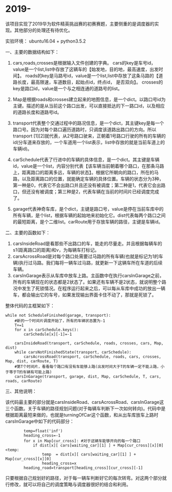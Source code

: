 # 2019-
该项目实现了2019华为软件精英挑战赛的初赛赛题，主要侧重的是调度器的实现。其他部分的处理还有待优化。

实验环境： ubuntu16.04 + python3.5.2

一、主要的数据结构如下：
1. cars,roads,crosses是根据输入文件创建的字典。
   cars的key是车号id，value是一个list,list中存放了这辆车的【始发地，目的地，最高速度，出发时间】。
   roads的key是马路号id，value是一个list,list中存放了这条马路的【道路长度，最高限速，车道数目，起始点id，终点id， 是否双向】。
   crosses的key是路口id，value是一个与之相连通的道路号的list。
   
2. Map是根据roads和crosses建立起来的地图信息，是一个dict。以路口号id为主键。描述的是从当前这个路口出发，可以直接抵达的下一路口id，以及相应的道路长度和道路号id。
  
3. transport代表整个交通过程中的路况信息，是一个dict，其主键key是每一个路口号。因为对每个路口遍历道路时，只调度该道路出路口的方向。所以transport
[1][2]就代表，从2号路口驶来，正朝着1号路口行驶的所有的车辆的id(分车道来存放的，一个车道用一个list表示，list中存放的就是当前车道上的车辆id)。
  
4. carSchedule代表了行进中的车辆的具体信息，是一个dict。其主键是车辆id，value是一个list，内容分别代表【该车辆当前朝着哪个路口，在那条马路上，距离路口的距离多远，车辆的状态】。根据它所朝向的路口，所在的马路，以及距离路口的位置，就能确定车辆的具体位置。车辆的状态分为3种，第一种是0，代表它不会出路口并且还没有被调度；第二种是1，代表它会出路口，但还没有被调度；第三种是2，代表车辆在当前的时间片已经调度完成了。
  
5. garage代表神奇车库，是个dict，主键是路口号，value是停在当前车库中的所有车辆，是个list，根据车辆的起始地来初始化它。dist代表每两个路口之间的最短距离，是个二维list。carRoute用于存放车辆的路径，主键是车辆id。

二、主要的函数如下：
1. carsInsideRoad是看那些不出路口的车，能走的尽量走。并且根据每辆车的s1(距离路口的距离)和v，为每辆车打标记。
2. carsAcrossRoad是对每个路口处需要过马路的所有车辆(也就是标记为1的车辆)执行过马路。我们每将一辆车过马路，就更新一下这辆车所在车道的后续车辆。
3. carsInGarage表示从车库中放车上路。主函数中在执行carsInGarage之前，所有的车辆现在的状态都是2状态了。如果还有车辆不是2状态，就说明整个路况中发生了死锁情况。在程序运行起来之后，可以每从车库中成功的放出一辆车，都会输出它的车号，如果发现输出界面卡住不动了，那就是死锁了。

整体代码的主框架如下：

    while not ScheduleFinished(garage, transport):
        #新的一个时间片调度开始了，所有的车辆状态置为-1
        T+=1     
        for x in carSchedule.keys():
            carSchedule[x][-1]=-1
            
        carsInsideRoad(transport, carSchedule, roads, crosses, cars, Map, dist)
        while carsNotFinishedState(transport, carSchedule):
            carsAcrossRoad(transport, carSchedule, roads, cars, crosses, Map, dist, carRoute, T)
        #第T个时间片，看看每个路口有没有车能够上路(出发时间大于T的车辆一定不能上路，小于等于T的车辆有可能上路)
        carsInGarage(transport, garage, dist, Map, carSchedule, T, cars, roads, carRoute)

三、其他说明：
   
   该代码最主要的部分就是carsInsideRoad、carsAcrossRoad、carsInGarage这三个函数。关于车辆的路径规划问题(对于每辆车判断下一次如何转向)。代码中是根据距离最短来做的，也就是turningOfCar这个函数，和从出车库放车上路时carsInGarage中如下的代码部分：
            
            temp=float('inf')
            heading_cross=-1
            for x in Map[cur_cross]: #对于这辆车能够开向的每一个路口
                if dist[x][ cars[waiting_car][1] ] + Map[cur_cross][x][0]<temp:
                    temp  = dist[x][ cars[waiting_car][1] ] + Map[cur_cross][x][0]
                    heading_cross=x        
            heading_road=transport[heading_cross][cur_cross][-1]
   
   只要根据自己规划好的路径，对于每一辆车判断好它的每次转弯。对这两个部分就行修改，就可以将自己的调度策略与调度器很好的结合和利用。
    
        
